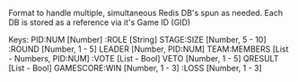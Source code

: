 Format to handle multiple, simultaneous Redis DB's spun as needed.
Each DB is stored as a reference via it's Game ID (GID)

Keys: PID:NUM        [Number]
         :ROLE       [String]
      STAGE:SIZE     [Number, 5 - 10]
           :ROUND    [Number, 1 - 5]
      LEADER         [Number, PID:NUM]
      TEAM:MEMBERS   [List - Numbers, PID:NUM]
          :VOTE      [List - Bool]
      VETO           [Number, 1 - 5]
      QRESULT        [List - Bool]
      GAMESCORE:WIN  [Number, 1 - 3]
               :LOSS [Number, 1 - 3]